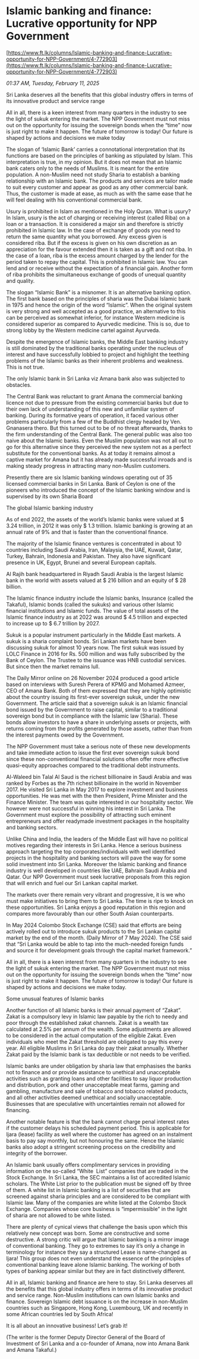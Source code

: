 # Islamic banking and finance: Lucrative opportunity for NPP Government

[https://www.ft.lk/columns/Islamic-banking-and-finance-Lucrative-opportunity-for-NPP-Government/4-772903](https://www.ft.lk/columns/Islamic-banking-and-finance-Lucrative-opportunity-for-NPP-Government/4-772903)

*01:37 AM, Tuesday, February 11, 2025*

Sri Lanka deserves all the benefits that this global industry offers in terms of its innovative product and service range

All in all, there is a keen interest from many quarters in the industry to see the light of sukuk entering the market. The NPP Government must not miss out on the opportunity for issuing the sovereign bonds when the “time” now is just right to make it happen. The future of tomorrow is today! Our future is shaped by actions and decisions we make today

The slogan of ‘Islamic Bank’ carries a connotational interpretation that its functions are based on the principles of banking as stipulated by Islam. This interpretation is true, in my opinion. But it does not mean that an Islamic bank caters only to the needs of Muslims. It is meant for the entire population. A non-Muslim need not study Sharia to establish a banking relationship with an Islamic bank. The products and services are tailor made to suit every customer and appear as good as any other commercial bank. Thus, the customer is made at ease, as much as with the same ease that he will feel dealing with his conventional commercial bank.

Usury is prohibited in Islam as mentioned in the Holy Quran. What is usury? In Islam, usury is the act of charging or receiving interest (called Riba) on a loan or a transaction. It is considered a major sin and therefore is strictly prohibited in Islamic law. In the case of exchange of goods you need to return the same quantity what you borrowed. Any excess given is considered riba. But if the excess is given on his own discretion as an appreciation for the favour extended then it is taken as a gift and not riba. In the case of a loan, riba is the excess amount charged by the lender for the period taken to repay the capital. This is prohibited in Islamic law. You can lend and or receive without the expectation of a financial gain. Another form of riba prohibits the simultaneous exchange of goods of unequal quantity and quality.

The slogan “Islamic Bank” is a misnomer. It is an alternative banking option. The first bank based on the principles of sharia was the Dubai Islamic bank in 1975 and hence the origin of the word “Islamic”. When the original system is very strong and well accepted as a good practice, an alternative to this can be perceived as somewhat inferior, for instance Western medicine is considered superior as compared to Ayurvedic medicine. This is so, due to strong lobby by the Western medicine cartel against Ayurveda.

Despite the emergence of Islamic banks, the Middle East banking industry is still dominated by the traditional banks operating under the nucleus of interest and have successfully lobbied to project and highlight the teething problems of the Islamic banks as their inherent problems and weakness. This is not true.

The only Islamic bank in Sri Lanka viz Amana bank also was subjected to obstacles.

The Central Bank was reluctant to grant Amana the commercial banking licence not due to pressure from the existing commercial banks but due to their own lack of understanding of this new and unfamiliar system of banking. During its formative years of operation, it faced various other problems particularly from a few of the Buddhist clergy headed by Ven. Gnanasera thero. But this turned out to be of no threat afterwards, thanks to the firm understanding of the Central Bank. The general public was also too naive about the Islamic banks. Even the Muslim population was not all out to go for this alternative since they perceived the new system not as a perfect substitute for the conventional banks. As at today it remains almost a captive market for Amana but it has already made successful inroads and is making steady progress in attracting many non-Muslim customers.

Presently there are six Islamic banking windows operating out of 35 licensed commercial banks in Sri Lanka. Bank of Ceylon is one of the pioneers who introduced the concept of the Islamic banking window and is supervised by its own Sharia Board

The global Islamic banking industry

As of end 2022, the assets of the world’s Islamic banks were valued at $ 3.24 trillion, in 2012 it was only $ 1.3 trillion. Islamic banking is growing at an annual rate of 9% and that is faster than the conventional finance.

The majority of the Islamic finance ventures is concentrated in about 10 countries including Saudi Arabia, Iran, Malaysia, the UAE, Kuwait, Qatar, Turkey, Bahrain, Indonesia and Pakistan. They also have significant presence in UK, Egypt, Brunei and several European capitals.

Al Rajih bank headquartered in Riyadh Saudi Arabia is the largest Islamic bank in the world with assets valued at $ 216 billion and an equity of $ 28 billion.

The Islamic finance industry include the Islamic banks, Insurance (called the Takaful), Islamic bonds (called the sukuks) and various other Islamic financial institutions and Islamic funds. The value of total assets of the Islamic finance industry as at 2022 was around $ 4.5 trillion and expected to increase up to $ 6.7 trillion by 2027.

Sukuk is a popular instrument particularly in the Middle East markets. A sukuk is a sharia complaint bonds. Sri Lankan markets have been discussing sukuk for almost 10 years now. The first sukuk was issued by LOLC Finance in 2016 for Rs. 500 million and was fully subscribed by the Bank of Ceylon. The Trustee to the issuance was HNB custodial services. But since then the market remains lull.

The Daily Mirror online on 26 November 2024 produced a good article based on interviews with Suresh Perera of KPMG and Mohamed Azmeer, CEO of Amana Bank. Both of them expressed that they are highly optimistic about the country issuing its first-ever sovereign sukuk, under the new Government. The article said that a sovereign sukuk is an Islamic financial bond issued by the Government to raise capital, similar to a traditional sovereign bond but in compliance with the Islamic law (Sharia). These bonds allow investors to have a share in underlying assets or projects, with returns coming from the profits generated by those assets, rather than from the interest payments owed by the Government.

The NPP Government must take a serious note of these new developments and take immediate action to issue the first ever sovereign sukuk bond since these non-conventional financial solutions often offer more effective quasi-equity approaches compared to the traditional debt instruments.

Al-Waleed bin Talal Al Saud is the richest billionaire in Saudi Arabia and was ranked by Forbes as the 7th richest billionaire in the world in November 2017. He visited Sri Lanka in May 2017 to explore investment and business opportunities. He was met with the then President, Prime Minister and the Finance Minister. The team was quite interested in our hospitality sector. We however were not successful in winning his interest in Sri Lanka. The Government must explore the possibility of attracting such eminent entrepreneurs and offer readymade investment packages in the hospitality and banking sectors.

Unlike China and India, the leaders of the Middle East will have no political motives regarding their interests in Sri Lanka. Hence a serious business approach targeting the top corporates/individuals with well identified projects in the hospitality and banking sectors will pave the way for some solid investment into Sri Lanka. Moreover the Islamic banking and finance industry is well developed in countries like UAE, Bahrain Saudi Arabia and Qatar. Our NPP Government must seek lucrative proposals from this region that will enrich and fuel our Sri Lankan capital market.

The markets over there remain very vibrant and progressive, it is we who must make initiatives to bring them to Sri Lanka. The time is ripe to knock on these opportunities. Sri Lanka enjoys a good reputation in this region and compares more favourably than our other South Asian counterparts.

In May 2024 Colombo Stock Exchange (CSE) said that efforts are being actively rolled out to introduce sukuk products to the Sri Lankan capital market by the end of the month. (Daily Mirror of 7 May 2024). The CSE said that “Sri Lanka would be able to tap into the much-needed foreign funds and source it for development goals through the capital market framework.”

All in all, there is a keen interest from many quarters in the industry to see the light of sukuk entering the market. The NPP Government must not miss out on the opportunity for issuing the sovereign bonds when the “time” now is just right to make it happen. The future of tomorrow is today! Our future is shaped by actions and decisions we make today.

Some unusual features of Islamic banks

Another function of all Islamic banks is their annual payment of “Zakat”. Zakat is a compulsory levy in Islamic law payable by the rich to needy and poor through the established zakat channels. Zakat is a wealth tax calculated at 2.5% per annum of the wealth. Some adjustments are allowed to be considered in the actual computation of the eligible Zakat. Even individuals who meet the Zakat threshold are obligated to pay this every year. All eligible Muslims in Sri Lanka do pay their zakat annually. Whether Zakat paid by the Islamic bank is tax deductible or not needs to be verified.

Islamic banks are under obligation by sharia law that emphasises the banks not to finance and or provide assistance to unethical and unacceptable activities such as granting loans and other facilities to say liquor production and distribution, pork and other unacceptable meat farms, gaming and gambling, manufacture and sale of tobacco and tobacco related products, and all other activities deemed unethical and socially unacceptable. Businesses that are speculative with uncertainties remain not allowed for financing.

Another notable feature is that the bank cannot charge penal interest rates if the customer delays his scheduled payment period. This is applicable for Ijara (lease) facility as well where the customer has agreed on an instalment basis to pay say monthly, but not honouring the same. Hence the Islamic banks also adopt a stringent screening process on the credibility and integrity of the borrower.

An Islamic bank usually offers complimentary services in providing information on the so-called “White  List” companies that are traded in the Stock Exchange. In Sri Lanka, the SEC maintains a list of accredited Islamic scholars. The White List prior to the publication must be signed off by three of them. A white list in Islamic banking is a list of securities that are screened against sharia principles and are considered to be compliant with Islamic law. Many of the companies are white listed at the Colombo Stock Exchange. Companies whose core business is “impermissible” in the light of sharia are not allowed to be white listed.

There are plenty of cynical views that challenge the basis upon which this relatively new concept was born. Some are constructive and some destructive. A strong critic will argue that Islamic banking is a mirror image of conventional banking. They go to extremes to say it’s only a change in terminology for instance they say a structured Lease is name-changed as Ijara! This group does not even understand the essence of the principles of conventional banking leave alone Islamic banking. The working of both types of banking appear similar but they are in fact distinctively different.

All in all, Islamic banking and finance are here to stay. Sri Lanka deserves all the benefits that this global industry offers in terms of its innovative product and service range. Non-Muslim institutions can own Islamic banks and finance. Sovereign Islamic debt issuance is on the increase in non-Muslim countries such as Singapore, Hong Kong, Luxembourg, UK and recently in some African countries led by South Africa!

It is all about an innovative business! Let’s grab it!

(The writer is the former Deputy Director General of the Board of Investment of Sri Lanka and a co-founder of Amana, now into Amana Bank and Amana Takaful.)

